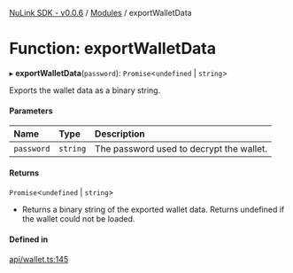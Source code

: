 [NuLink SDK - v0.0.6](../README.md) / [Modules](../modules.md) / exportWalletData

# Function: exportWalletData

▸ **exportWalletData**(`password`): `Promise`<`undefined` \| `string`\>

Exports the wallet data as a binary string.

#### Parameters

| Name | Type | Description |
| :------ | :------ | :------ |
| `password` | `string` | The password used to decrypt the wallet. |

#### Returns

`Promise`<`undefined` \| `string`\>

- Returns a binary string of the exported wallet data. Returns undefined if the wallet could not be loaded.

#### Defined in

[api/wallet.ts:145](https://github.com/NuLink-network/nulink-sdk/blob/541ac45/src/api/wallet.ts#L145)
